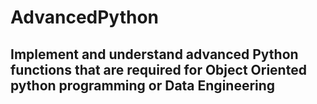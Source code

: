 # AdvancedPython

## Implement and understand advanced Python functions that are required for Object Oriented python programming or Data Engineering
